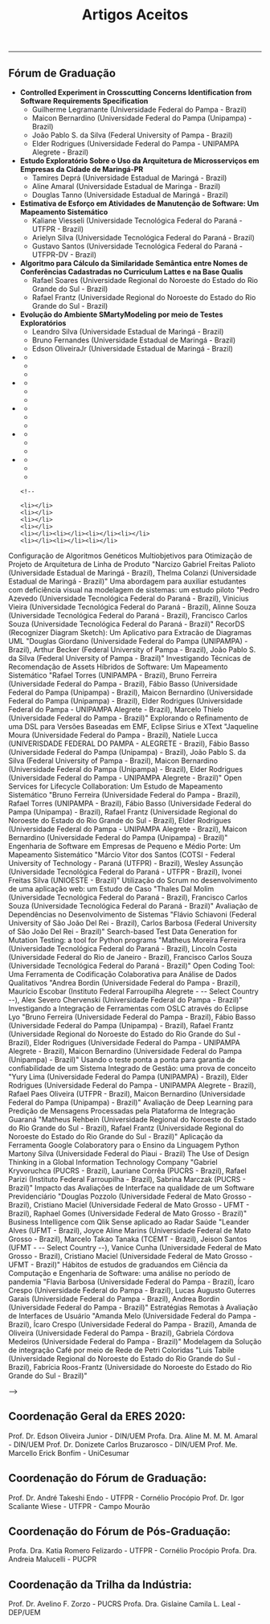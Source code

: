 ﻿---
layout: page-fullwidth
title: "Artigos Aceitos"
#meta_title: "Dúvidas? Entre em contato conosco"
subheadline: ""
#teaser: "Entre em contato conosco pelo e-mail #eres2020.uem@gmail.com"
permalink: "/aceitos/"
header:
   image_fullwidth: banner_eres2020.png
---
<hr>

<h2>Fórum de Graduação</h2>


<ul>
<li><b>Controlled Experiment in Crosscutting Concerns Identification from Software Requirements Specification</b>
	<ul>
		<li>Guilherme Legramante (Universidade Federal do Pampa - Brazil)</li>
		<li>Maicon Bernardino (Universidade Federal do Pampa (Unipampa) - Brazil)</li>
		<li>João Pablo S. da Silva (Federal University of Pampa - Brazil)</li>
		<li>Elder Rodrigues (Universidade Federal do Pampa - UNIPAMPA Alegrete - Brazil)</li>		
	</ul>
</li>

<li><b>Estudo Exploratório Sobre o Uso da Arquitetura de Microsserviços em Empresas da Cidade de Maringá-PR</b>
	<ul>
		<li>Tamires Deprá (Universidade Estadual de Maringá - Brazil)</li>
		<li>Aline Amaral (Universidade Estadual de Maringa - Brazil)</li>
		<li>Douglas Tanno (Universidade Estadual de Maringá - Brazil)</li>		
	</ul>
</li>

<li><b>Estimativa de Esforço em Atividades de Manutenção de Software: Um Mapeamento Sistemático</b>
	<ul>
		<li>Kaliane Viesseli (Universidade Tecnológica Federal do Paraná - UTFPR - Brazil)</li>
		<li>Arielyn Silva (Universidade Tecnológica Federal do Paraná - Brazil)</li>		
		<li>Gustavo Santos (Universidade Tecnológica Federal do Paraná - UTFPR-DV - Brazil)</li>		
	</ul>
</li>

<li><b>Algoritmo para Cálculo da Similaridade Semântica entre Nomes de Conferências Cadastradas no Curriculum Lattes e na Base Qualis</b>
	<ul>
		<li>Rafael Soares (Universidade Regional do Noroeste do Estado do Rio Grande do Sul - Brazil)</li>
		<li>Rafael Frantz (Universidade Regional do Noroeste do Estado do Rio Grande do Sul - Brazil)</li>		
	</ul>
</li>

<li><b>Evolução do Ambiente SMartyModeling por meio de Testes Exploratórios</b>
	<ul>
		<li>Leandro Silva (Universidade Estadual de Maringá - Brazil)</li>
		<li>Bruno Fernandes (Universidade Estadual de Maringá - Brazil)</li>
		<li>Edson OliveiraJr (Universidade Estadual de Maringá - Brazil)</li>
	</ul>
</li>

<li><b></b>
	<ul>
		<li></li>
		<li></li>
		<li></li>		
	</ul>
</li>

<li><b></b>
	<ul>
		<li></li>
		<li></li>
		<li></li>		
	</ul>
</li>

<li><b></b>
	<ul>
		<li></li>
		<li></li>
		<li></li>		
	</ul>
</li>

<li><b></b>
	<ul>
		<li></li>
		<li></li>
		<li></li>		
	</ul>
</li>

<li><b></b>
	<ul>
		<li></li>
		<li></li>
		<li></li>		
	</ul>
</li>


	
	<!--
	
	<li></li>
	<li></li>
	<li></li>
	<li></li>
	<li></li><li></li><li></li><li></li>
	<li></li><li></li><li></li>
		

</li>
</ul>
 




Configuração de Algoritmos Genéticos Multiobjetivos para Otimização de Projeto de Arquitetura de Linha de Produto	"Narcizo Gabriel Freitas Palioto (Universidade Estadual de Maringá - Brazil),
Thelma Colanzi (Universidade Estadual de Maringá - Brazil)"
Uma abordagem para auxiliar estudantes com deficiência visual na modelagem de sistemas: um estudo piloto	"Pedro Azevedo (Universidade Tecnológica Federal do Paraná - Brazil),
Vinicius Vieira (Universidade Tecnológica Federal do Paraná - Brazil),
Alinne Souza (Universidade Tecnológica Federal do Paraná - Brazil),
Francisco Carlos Souza (Universidade Tecnológica Federal do Paraná - Brazil)"
RecorDS (Recognizer Diagram Sketch): Um Aplicativo para Extracão de Diagramas UML	"Douglas Giordano (Universidade Federal do Pampa (UNIPAMPA) - Brazil),
Arthur Becker (Federal University of Pampa - Brazil),
João Pablo S. da Silva (Federal University of Pampa - Brazil)"
Investigando Técnicas de Recomendação de Assets Híbridos de Software: Um Mapeamento Sistemático	"Rafael Torres (UNIPAMPA - Brazil),
Bruno Ferreira (Universidade Federal do Pampa - Brazil),
Fábio Basso (Universidade Federal do Pampa (Unipampa) - Brazil),
Maicon Bernardino (Universidade Federal do Pampa (Unipampa) - Brazil),
Elder Rodrigues (Universidade Federal do Pampa - UNIPAMPA Alegrete - Brazil),
Marcelo Thielo (Universidade Federal do Pampa - Brazil)"
Explorando o Refinamento de uma DSL para Versões Baseadas em EMF, Eclipse Sirius e XText	"Jaqueline Moura (Universidade Federal do Pampa - Brazil),
Natiele Lucca (UNIVERISDADE FEDERAL DO PAMPA - ALEGRETE - Brazil),
Fábio Basso (Universidade Federal do Pampa (Unipampa) - Brazil),
João Pablo S. da Silva (Federal University of Pampa - Brazil),
Maicon Bernardino (Universidade Federal do Pampa (Unipampa) - Brazil),
Elder Rodrigues (Universidade Federal do Pampa - UNIPAMPA Alegrete - Brazil)"
Open Services for Lifecycle Collaboration: Um Estudo de Mapeamento Sistemático	"Bruno Ferreira (Universidade Federal do Pampa - Brazil),
Rafael Torres (UNIPAMPA - Brazil),
Fábio Basso (Universidade Federal do Pampa (Unipampa) - Brazil),
Rafael Frantz (Universidade Regional do Noroeste do Estado do Rio Grande do Sul - Brazil),
Elder Rodrigues (Universidade Federal do Pampa - UNIPAMPA Alegrete - Brazil),
Maicon Bernardino (Universidade Federal do Pampa (Unipampa) - Brazil)"
Engenharia de Software em Empresas de Pequeno e Médio Porte: Um Mapeamento Sistemático	"Márcio Vitor dos Santos (COTSI - Federal University of Technology - Paraná (UTFPR) - Brazil),
Wesley Assunção (Universidade Tecnológica Federal do Paraná - UTFPR - Brazil),
Ivonei Freitas Silva (UNIOESTE - Brazil)"
Utilização do Scrum no desenvolvimento de uma aplicação web: um Estudo de Caso	"Thales Dal Molim (Universidade Tecnológica Federal do Paraná - Brazil),
Francisco Carlos Souza (Universidade Tecnológica Federal do Paraná - Brazil)"
Avaliação de Dependências no Desenvolvimento de Sistemas	"Flávio Schiavoni (Federal University of São João Del Rei - Brazil),
Carlos Barbosa (Federal University of São João Del Rei - Brazil)"
Search-based Test Data Generation for Mutation Testing: a tool for Python programs	"Matheus Moreira Ferreira (Universidade Tecnológica Federal do Paraná - Brazil),
Lincoln Costa (Universidade Federal do Rio de Janeiro - Brazil),
Francisco Carlos Souza (Universidade Tecnológica Federal do Paraná - Brazil)"
Open Coding Tool: Uma Ferramenta de Codificação Colaborativa para Análise de Dados Qualitativos	"Andrea Bordin (Universidade Federal do Pampa - Brazil),
Maurício Escobar (Instituto Federal Farroupilha Alegrete - -- Select Country --),
Alex Severo Chervenski (Universidade Federal do Pampa - Brazil)"
Investigando a Integração de Ferramentas com OSLC através do Eclipse Lyo	"Bruno Ferreira (Universidade Federal do Pampa - Brazil),
Fábio Basso (Universidade Federal do Pampa (Unipampa) - Brazil),
Rafael Frantz (Universidade Regional do Noroeste do Estado do Rio Grande do Sul - Brazil),
Elder Rodrigues (Universidade Federal do Pampa - UNIPAMPA Alegrete - Brazil),
Maicon Bernardino (Universidade Federal do Pampa (Unipampa) - Brazil)"
Usando o teste ponta a ponta para garantia de confiabilidade de um Sistema Integrado de Gestão: uma prova de conceito	"Yury Lima (Universidade Federal do Pampa (UNIPAMPA) - Brazil),
Elder Rodrigues (Universidade Federal do Pampa - UNIPAMPA Alegrete - Brazil),
Rafael Paes Oliveira (UTFPR - Brazil),
Maicon Bernardino (Universidade Federal do Pampa (Unipampa) - Brazil)"
Avaliação de Deep Learning para Predição de Mensagens Processadas pela Plataforma de Integração Guaraná	"Matheus Rehbein (Universidade Regional do Noroeste do Estado do Rio Grande do Sul - Brazil),
Rafael Frantz (Universidade Regional do Noroeste do Estado do Rio Grande do Sul - Brazil)"
Aplicação da Ferramenta Google Colaboratory para o Ensino da Linguagem Python	Martony Silva (Universidade Federal do Piaui - Brazil)
The Use of Design Thinking in a Global Information Technology Company	"Gabriel Kryvoruchca (PUCRS - Brazil),
Lauriane Corrêa (PUCRS - Brazil),
Rafael Parizi (Instituto Federal Farroupilha - Brazil),
Sabrina Marczak (PUCRS - Brazil)"
Impacto das Avaliações de Interface na qualidade de um Software Previdenciário	"Douglas Pozzolo (Universidade Federal de Mato Grosso - Brazil),
Cristiano Maciel (Universidade Federal de Mato Grosso - UFMT - Brazil),
Raphael Gomes (Universidade Federal de Mato Grosso - Brazil)"
Business Intelligence com Qlik Sense aplicado ao Radar Saúde	"Leander Alves (UFMT - Brazil),
Joyce Aline Marins (Universidade Federal de Mato Grosso - Brazil),
Marcelo Takao Tanaka (TCEMT - Brazil),
Jeison Santos (UFMT - -- Select Country --),
Vanice Cunha (Universidade Federal de Mato Grosso - Brazil),
Cristiano Maciel (Universidade Federal de Mato Grosso - UFMT - Brazil)"
Hábitos de estudos de graduandos em Ciência da Computação e Engenharia de Software: uma análise no período de pandemia	"Flavia Barbosa (Universidade Federal do Pampa - Brazil),
Ícaro Crespo (Universidade Federal do Pampa - Brazil),
Lucas Augusto Guterres Garais (Universidade Federal do Pampa - Brazil),
Andrea Bordin (Universidade Federal do Pampa - Brazil)"
Estratégias Remotas à Avaliação de Interfaces de Usuário	"Amanda Melo (Universidade Federal do Pampa - Brazil),
Ícaro Crespo (Universidade Federal do Pampa - Brazil),
Amanda de Oliveira (Universidade Federal do Pampa - Brazil),
Gabriela Córdova Medeiros (Universidade Federal do Pampa - Brazil)"
Modelagem da Solução de integração Café por meio de Rede de Petri Coloridas	"Luis Tabile (Universidade Regional do Noroeste do Estado do Rio Grande do Sul - Brazil),
Fabrícia Roos-Frantz (Universidade do Noroeste do Estado do Rio Grande do Sul - Brazil)"


-->
 
<h2>Coordenação Geral da ERES 2020:</h2>
     Prof. Dr. Edson Oliveira Junior - DIN/UEM
     Profa. Dra. Aline M. M. M. Amaral - DIN/UEM
     Prof. Dr. Donizete Carlos Bruzarosco - DIN/UEM
     Prof. Me. Marcello Erick Bonfim - UniCesumar

<h2>Coordenação do Fórum de Graduação:</h2>
     Prof. Dr. André Takeshi Endo - UTFPR - Cornélio Procópio
     Prof. Dr. Igor Scaliante Wiese - UTFPR - Campo Mourão
 
<h2>Coordenação do Fórum de Pós-Graduação:</h2>
     Profa. Dra. Katia Romero Felizardo - UTFPR - Cornélio Procópio
     Profa. Dra. Andreia Malucelli - PUCPR

<h2>Coordenação da Trilha da Indústria:</h2>
     Prof. Dr. Avelino F. Zorzo - PUCRS
     Profa. Dra. Gislaine Camila L. Leal - DEP/UEM



<div class="row t30">	
	<img src="{{ site.urlimg }}promocao_apoio_logos.png" alt="" align="center">
</div><!-- /.row -->
